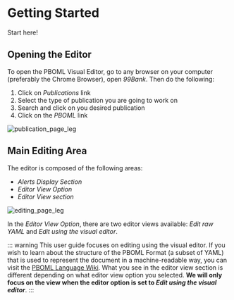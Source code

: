# Getting Started

Start here!

## Opening the Editor

To open the PBOML Visual Editor, go to any browser on your computer (preferably the Chrome Browser), open *99Bank*. Then do the following:
1. Click on *Publications* link
2. Select the type of publication you are going to work on
3. Search and click on you desired publication
4. Click on the *PBOML* link

![publication_page_leg](/publication_page_leg.png)

## Main Editing Area

The editor is composed of the following areas:
-	*Alerts Display Section*
-	*Editor View Option*
-	*Editor View section*

![editing_page_leg](/editing_page_leg.png)

In the *Editor View Option*, there are two editor views available: *Edit raw YAML* and *Edit using the visual editor*. 

::: warning
This user guide focuses on editing using the visual editor. If you wish to learn about the structure of the PBOML Format (a subset of YAML) that is used to represent the document in a machine-readable way, you can visit the [PBOML Language Wiki](https://github.com/pbo-dpb/pboml-parser--parseur-pboml/wiki). What you see in the editor view section is different depending on what editor view option you selected. **We will only focus on the view when the editor option is set to *Edit using the visual editor***.
:::
